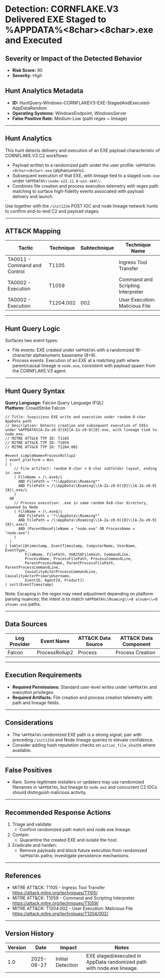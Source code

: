 # Detection: CORNFLAKE.V3 Delivered EXE Staged to %APPDATA%<8char><8char>.exe and Executed

## Severity or Impact of the Detected Behavior
- **Risk Score:** 90
- **Severity:** High

## Hunt Analytics Metadata
- **ID:** HuntQuery-Windows-CORNFLAKEV3-EXE-StagedAndExecuted-AppDataRandom
- **Operating Systems:** WindowsEndpoint, WindowsServer
- **False Positive Rate:** Medium-Low (path regex + lineage)

---

## Hunt Analytics
This hunt detects delivery and execution of an EXE payload characteristic of CORNFLAKE.V3 C2 workflows:

- Payload written to a randomized path under the user profile: `%APPDATA%<8char><8char>.exe` (alphanumeric).
- Subsequent execution of that EXE, with lineage tied to a staged `node.exe` under `%APPDATA%\\node-v22.11.0-win-x64\\`.
- Combines file creation and process execution telemetry with regex path matching to surface high-fidelity events associated with payload delivery and launch.

Use together with the `/init1234` POST IOC and node lineage network hunts to confirm end-to-end C2 and payload stages.

---

## ATT&CK Mapping

| Tactic                        | Technique  | Subtechnique | Technique Name                         |
|------------------------------|------------|--------------|----------------------------------------|
| TA0011 - Command and Control | T1105      |              | Ingress Tool Transfer                  |
| TA0002 - Execution           | T1059      |              | Command and Scripting Interpreter      |
| TA0002 - Execution           | T1204.002  | 002          | User Execution: Malicious File         |

---

## Hunt Query Logic
Surfaces two event types:
- File events: EXE created under `%APPDATA%` with a randomized 16-character alphanumeric basename (8+8).
- Process events: Execution of an EXE at a matching path where parent/causal lineage is `node.exe`, consistent with payload spawn from the CORNFLAKE.V3 agent.

---

## Hunt Query Syntax

**Query Language:** Falcon Query Language (FQL)  
**Platform:** CrowdStrike Falcon

```fql
// Title: Suspicious EXE write and execution under random 8-char AppData path
// Description: Detects creation and subsequent execution of EXEs under %APPDATA%[A-Za-z0-9]{8}[A-Za-z0-9]{8}.exe, with lineage tied to node.exe.
// MITRE ATT&CK TTP ID: T1105
// MITRE ATT&CK TTP ID: T1059
// MITRE ATT&CK TTP ID: T1204.002

#event_simpleName=ProcessRollup2
| event_platform = Win
| (
    // File artifact: random 8-char + 8-char subfolder layout, ending in .exe
    ( FileName = /\.exe$/i
      AND FilePath = "*\\AppData\\Roaming*"
      AND FilePath = /\\AppData\\Roaming\\[A-Za-z0-9]{8}\\[A-Za-z0-9]{8}\.exe/i
    )
  OR
    // Process execution: .exe in same random 8x8-char directory, spawned by Node
    ( FileName = /\.exe$/i
      AND FilePath = "*\\AppData\\Roaming*"
      AND FilePath = /\\AppData\\Roaming\\[A-Za-z0-9]{8}\\[A-Za-z0-9]{8}\.exe/i
      AND (ParentBaseFileName = "node.exe" OR ProcessName = "node.exe")
    )
  )
| table([@timestamp, EventTimestamp, ComputerName, UserName, EventType,
         FileName, FilePath, SHA256FileHash, CommandLine,
         ProcessName, ProcessFilePath, ProcessCommandLine,
         ParentProcessName, ParentProcessFilePath, ParentProcessCommandLine,
         CausalityActorProcessCommandLine, CausalityActorPrimaryUsername,
         EventID, AgentId, Product])
| sort(EventTimestamp) 
```

Note: Escaping in the regex may need adjustment depending on platform parsing nuances; the intent is to match `%APPDATA%\\Roaming\\<8 alnum>\\<8 alnum>.exe` paths.

---

## Data Sources

| Log Provider | Event Name                | ATT&CK Data Source | ATT&CK Data Component |
|--------------|--------------------------|--------------------|-----------------------|
| Falcon       | ProcessRollup2           | Process            | Process Creation      |

---

## Execution Requirements
- **Required Permissions:** Standard user-level writes under `%APPDATA%` and execution privileges.
- **Required Artifacts:** File creation and process creation telemetry with path and lineage fields.

---

## Considerations
- The `%APPDATA%` randomized EXE path is a strong signal; pair with preceding `/init1234` and Node lineage queries to elevate confidence.
- Consider adding hash reputation checks on `action_file_sha256` where available.

---

## False Positives
- Rare. Some legitimate installers or updaters may use randomized filenames in `%APPDATA%`, but lineage to `node.exe` and concurrent C2 IOCs should distinguish malicious activity.

---

## Recommended Response Actions
1) Triage and validate:
   - Confirm randomized path match and node.exe lineage.
2) Contain:
   - Quarantine the created EXE and isolate the host.
3) Eradicate and harden:
   - Remove payloads and block future execution from randomized `%APPDATA%` paths; investigate persistence mechanisms.

---

## References
- MITRE ATT&CK: T1105 - Ingress Tool Transfer https://attack.mitre.org/techniques/T1105/
- MITRE ATT&CK: T1059 - Command and Scripting Interpreter https://attack.mitre.org/techniques/T1059/
- MITRE ATT&CK: T1204.002 - User Execution: Malicious File https://attack.mitre.org/techniques/T1204/002/

---

## Version History

| Version | Date       | Impact              | Notes                                                                 |
|---------|------------|---------------------|-----------------------------------------------------------------------|
| 1.0     | 2025-08-27 | Initial Detection   | EXE staged/executed in AppData randomized path with node.exe lineage. |
